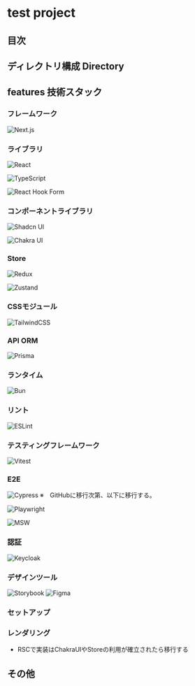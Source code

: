 # test project
## 目次
## ディレクトリ構成 Directory
## 
## features 技術スタック
### フレームワーク
![Next.js](https://img.shields.io/badge/Next.js-000000?style=for-the-badge&logo=next.js&logoColor=white)

### ライブラリ
![React](https://img.shields.io/badge/React-20232A?style=for-the-badge&logo=react&logoColor=61DAFB)

![TypeScript](https://img.shields.io/badge/TypeScript-007ACC?style=for-the-badge&logo=typescript&logoColor=white)

![React Hook Form](https://img.shields.io/badge/React_Hook_Form-EC5990?style=for-the-badge&logo=react-hook-form&logoColor=white)


### コンポーネントライブラリ
![Shadcn UI](https://img.shields.io/badge/Shadcn_UI-202020?style=for-the-badge&logo=shadcn&logoColor=white)

![Chakra UI](https://img.shields.io/badge/Chakra_UI-319795?style=for-the-badge&logo=chakra-ui&logoColor=white)

### Store

![Redux](https://img.shields.io/badge/Redux-764ABC?style=for-the-badge&logo=redux&logoColor=white)

![Zustand](https://img.shields.io/badge/Zustand-181717?style=for-the-badge&logo=zustand&logoColor=white)


### CSSモジュール
![TailwindCSS](https://img.shields.io/badge/TailwindCSS-38B2AC?style=for-the-badge&logo=tailwind-css&logoColor=white)

### API ORM

![Prisma](https://img.shields.io/badge/Prisma-2D3748?style=for-the-badge&logo=prisma&logoColor=white)


### ランタイム
![Bun](https://img.shields.io/badge/Bun-3E4043?style=for-the-badge&logo=bun&logoColor=white)

### リント

![ESLint](https://img.shields.io/badge/ESLint-4B32C3?style=for-the-badge&logo=eslint&logoColor=white)


### テスティングフレームワーク
![Vitest](https://img.shields.io/badge/Vitest-6E9F18?style=for-the-badge&logo=vitest&logoColor=white)

### E2E
![Cypress](https://img.shields.io/badge/Cypress-17202C?style=for-the-badge&logo=cypress&logoColor=white)
※　GitHubに移行次第、以下に移行する。

![Playwright](https://img.shields.io/badge/Playwright-2EAD33?style=for-the-badge&logo=playwright&logoColor=white)


![MSW](https://img.shields.io/badge/MSW-4E4E4E?style=for-the-badge&logo=msw&logoColor=white)


### 認証

![Keycloak](https://img.shields.io/badge/Keycloak-1C1C1C?style=for-the-badge&logo=keycloak&logoColor=white)

### デザインツール

![Storybook](https://img.shields.io/badge/Storybook-FF4785?style=for-the-badge&logo=storybook&logoColor=white)
![Figma](https://img.shields.io/badge/Figma-F24E1E?style=for-the-badge&logo=figma&logoColor=white)

### セットアップ

### レンダリング
- RSCで実装はChakraUIやStoreの利用が確立されたら移行する

## その他
